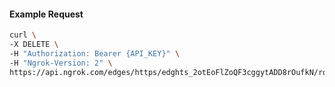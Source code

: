 <!-- Code generated for API Clients. DO NOT EDIT. -->

#### Example Request

```bash
curl \
-X DELETE \
-H "Authorization: Bearer {API_KEY}" \
-H "Ngrok-Version: 2" \
https://api.ngrok.com/edges/https/edghts_2otEoFlZoQF3cggytADD8rOufkN/routes/edghtsrt_2otEoFTkMJos0YosOADka5lZewA/response_headers
```
